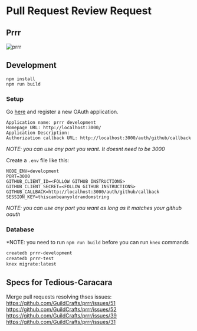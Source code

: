 # Pull Request Review Request

## Prrr

![prrr](http://www.kittenswhiskers.com/wp-content/uploads/sites/48/2014/05/cat-purring.jpg)


## Development

```
npm install
npm run build
```

### Setup

Go [here](https://github.com/settings/developers) and register a new OAuth
application.

```
Application name: prrr development
Homepage URL: http://localhost:3000/
Application Description:
Authorization callback URL: http://localhost:3000/auth/github/callback
```

*NOTE: you can use any port you want. It doesnt need to be 3000*


Create a `.env` file like this:

```
NODE_ENV=development
PORT=3000
GITHUB_CLIENT_ID=<FOLLOW GITHUB INSTRUCTIONS>
GITHUB_CLIENT_SECRET=<FOLLOW GITHUB INSTRUCTIONS>
GITHUB_CALLBACK=http://localhost:3000/auth/github/callback
SESSION_KEY=thiscanbeanyoldrandomstring
```

*NOTE: you can use any port you want as long as it matches your
github oauth*

### Database

*NOTE: you need to run `npm run build` before you can run `knex` commands

```sh
createdb prrr-development
createdb prrr-test
knex migrate:latest
```

## Specs for Tedious-Caracara

Merge pull requests resolving thses issues:
https://github.com/GuildCrafts/prrr/issues/51
https://github.com/GuildCrafts/prrr/issues/52
https://github.com/GuildCrafts/prrr/issues/39
https://github.com/GuildCrafts/prrr/issues/31

